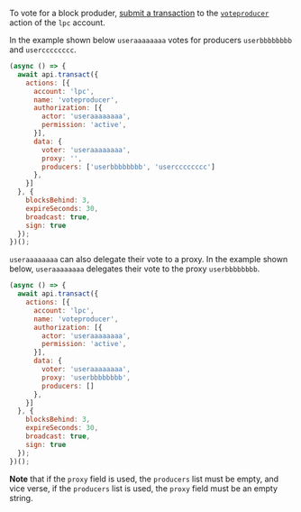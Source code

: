 To vote for a block produder, [submit a transaction](01_how-to-submit-a-transaction.md) to the [`voteproducer`](https://github.com/leopays-core/leopays.contracts/blob/52fbd4ac7e6c38c558302c48d00469a4bed35f7c/contracts/lpc.system/include/lpc.system/lpc.system.hpp#L1130) action of the `lpc` account.

In the example shown below `useraaaaaaaa` votes for producers `userbbbbbbbb` and `usercccccccc`.
```javascript
(async () => {
  await api.transact({
    actions: [{
      account: 'lpc',
      name: 'voteproducer',
      authorization: [{
        actor: 'useraaaaaaaa',
        permission: 'active',
      }],
      data: {
        voter: 'useraaaaaaaa',
        proxy: '',
        producers: ['userbbbbbbbb', 'usercccccccc']
      },
    }]
  }, {
    blocksBehind: 3,
    expireSeconds: 30,
    broadcast: true,
    sign: true
  });
})();
```

`useraaaaaaaa` can also delegate their vote to a proxy.  In the example shown below, `useraaaaaaaa` delegates their vote to the proxy `userbbbbbbbb`.
```javascript
(async () => {
  await api.transact({
    actions: [{
      account: 'lpc',
      name: 'voteproducer',
      authorization: [{
        actor: 'useraaaaaaaa',
        permission: 'active',
      }],
      data: {
        voter: 'useraaaaaaaa',
        proxy: 'userbbbbbbbb',
        producers: []
      },
    }]
  }, {
    blocksBehind: 3,
    expireSeconds: 30,
    broadcast: true,
    sign: true
  });
})();
```

**Note** that if the `proxy` field is used, the `producers` list must be empty, and vice verse, if the `producers` list is used, the `proxy` field must be an empty string.